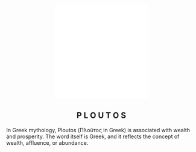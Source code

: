 <p align="center">
  <img src="frontend/src/assets/logo_white.png" width="250" alt="net worth tracker logo">
</p>

<h2 align="center">P L O U T O S</h2>

In Greek mythology, Ploutos (Πλοῦτος in Greek) is associated with wealth and prosperity. The word itself is Greek, and it reflects the concept of wealth, affluence, or abundance.
